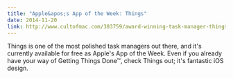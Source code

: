 ```yaml
---
title: "Apple&apos;s App of the Week: Things"
date: 2014-11-20
link: http://www.cultofmac.com/303759/award-winning-task-manager-things-free-week/
---
```

 Things is one of the most polished task managers out there, and it's currently available for free as Apple's App of the Week. Even if you already have your way of Getting Things Done&trade;, check Things out; it's fantastic iOS design.
